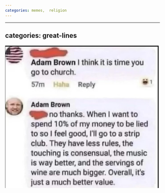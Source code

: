 ```yaml
---
categories: memes,  religion
---
```


---
categories: great-lines
---

![churchclub](https://raw.githubusercontent.com/muneer78/muneer78.github.io/master/images/stripclub.jpg)